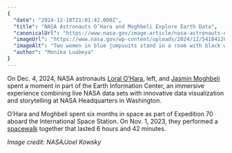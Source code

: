 ```yaml
---
{
  "date": "2024-12-10T21:01:42.000Z",
  "title": "NASA Astronauts O’Hara and Moghbeli Explore Earth Data",
  "canonicalUrl": "https://www.nasa.gov/image-article/nasa-astronauts-ohara-and-moghbeli-explore-earth-data/",
  "imageUrl": "https://www.nasa.gov/wp-content/uploads/2024/12/54184120770-b6a585f8d5-o.jpg",
  "imageAlt": "Two women in blue jumpsuits stand in a room with black walls and a black floor. The walls and floor have infographics, and data points on them related to Earth. The woman at left, NASA astronaut Loral O'Hara, looks up and to the side. The other woman, NASA astronaut Jasmin Moghbeli, faces the other way.",
  "author": "Monika Luabeya"
}
---
```


On Dec. 4, 2024, NASA astronauts [Loral O’Hara](https://www.nasa.gov/humans-in-space/astronauts/loral-ohara/), left, and [Jasmin Moghbeli](https://www.nasa.gov/humans-in-space/astronauts/jasmin-moghbeli/) spent a moment in part of the Earth Information Center, an immersive experience combining live NASA data sets with innovative data visualization and storytelling at NASA Headquarters in Washington.

O’Hara and Moghbeli spent six months in space as part of Expedition 70 aboard the International Space Station. On Nov. 1, 2023, they performed a [spacewalk](https://www.youtube.com/live/q6xAOtRUbtk?si=zYnICxM6HepOX1ru) together that lasted 6 hours and 42 minutes.

_Image credit: NASA/Joel Kowsky_
